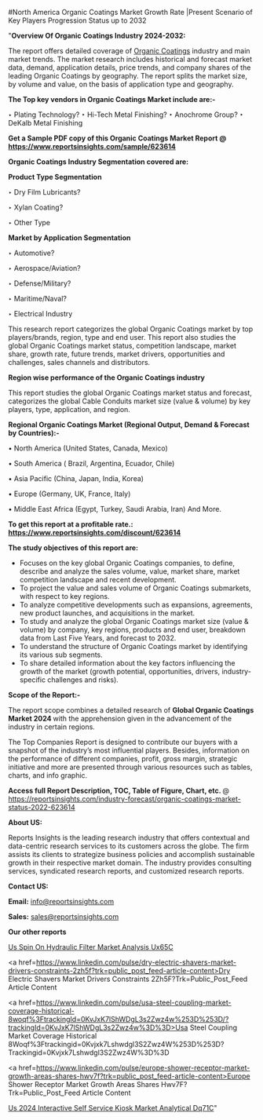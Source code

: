#North America Organic Coatings Market Growth Rate |Present Scenario of Key Players Progression Status up to 2032

"<strong>Overview Of Organic Coatings Industry 2024-2032:</strong>

The report offers detailed coverage of <a href=https://www.reportsinsights.com/sample/623614>Organic Coatings</a> industry and main market trends. The market research includes historical and forecast market data, demand, application details, price trends, and company shares of the leading Organic Coatings by geography. The report splits the market size, by volume and value, on the basis of application type and geography.

<strong>The Top key vendors in Organic Coatings Market include are:- </strong>

‣ Plating Technology?
‣ Hi-Tech Metal Finishing?
‣ Anochrome Group?
‣ DeKalb Metal Finishing

<strong>Get a Sample PDF copy of this Organic Coatings Market Report </strong><strong>@ <a href=https://www.reportsinsights.com/sample/623614 style=color:#0000ff;>https://www.reportsinsights.com/sample/623614</a> </strong>

<strong>Organic Coatings Industry Segmentation covered are:</strong>

<strong>Product Type Segmentation</strong>

‣    Dry Film Lubricants?

‣ Xylan Coating?

‣ Other Type

<strong>Market by Application Segmentation</strong>

‣   Automotive?

‣ Aerospace/Aviation?

‣ Defense/Military?

‣ Maritime/Naval?

‣ Electrical Industry

This research report categorizes the global Organic Coatings market by top players/brands, region, type and end user. This report also studies the global Organic Coatings market status, competition landscape, market share, growth rate, future trends, market drivers, opportunities and challenges, sales channels and distributors.

<strong>Region wise performance of the Organic Coatings industry</strong><strong> </strong>

This report studies the global Organic Coatings market status and forecast, categorizes the global Cable Conduits market size (value &amp; volume) by key players, type, application, and region. 

<strong>Regional Organic Coatings Market (Regional Output, Demand &amp; Forecast by Countries):-</strong>

• North America (United States, Canada, Mexico)

• South America ( Brazil, Argentina, Ecuador, Chile)

• Asia Pacific (China, Japan, India, Korea)

• Europe (Germany, UK, France, Italy)

• Middle East Africa (Egypt, Turkey, Saudi Arabia, Iran) And More.

<strong>To get this report at a profitable rate.: <a href=https://www.reportsinsights.com/discount/623614 style=color:#0000ff;>https://www.reportsinsights.com/discount/623614</a></strong>

<strong>The study objectives of this report are:</strong>
<ul>
  <li>Focuses on the key global Organic Coatings companies, to define, describe and analyze the sales volume, value, market share, market competition landscape and recent development.</li>
  <li>To project the value and sales volume of Organic Coatings submarkets, with respect to key regions.</li>
  <li>To analyze competitive developments such as expansions, agreements, new product launches, and acquisitions in the market.</li>
  <li>To study and analyze the global Organic Coatings market size (value &amp; volume) by company, key regions, products and end user, breakdown data from Last Five Years, and forecast to 2032.</li>
  <li>To understand the structure of Organic Coatings market by identifying its various sub segments.</li>
  <li>To share detailed information about the key factors influencing the growth of the market (growth potential, opportunities, drivers, industry-specific challenges and risks).</li>
</ul>
<strong>Scope of the Report:-</strong><strong> </strong>

The report scope combines a detailed research of <strong>Global Organic Coatings Market 2024 </strong>with the apprehension given in the advancement of the industry in certain regions.

The Top Companies Report is designed to contribute our buyers with a snapshot of the industry’s most influential players. Besides, information on the performance of different companies, profit, gross margin, strategic initiative and more are presented through various resources such as tables, charts, and info graphic.

<strong>Access full Report Description, TOC, Table of Figure, Chart, etc. </strong>@   <a href=https://reportsinsights.com/industry-forecast/organic-coatings-market-status-2022-623614 style=color:#0000ff;>https://reportsinsights.com/industry-forecast/organic-coatings-market-status-2022-623614</a>

<strong>About US:</strong>

Reports Insights is the leading research industry that offers contextual and data-centric research services to its customers across the globe. The firm assists its clients to strategize business policies and accomplish sustainable growth in their respective market domain. The industry provides consulting services, syndicated research reports, and customized research reports.

<strong>Contact US:</strong>

<p class=""""><b>Email:</b> <a href=mailto:info@reportsinsights.com>info@reportsinsights.com</a></p>
<p class=""""><b>Sales:</b> <a href=mailto:sales@reportsinsights.com>sales@reportsinsights.com</a></p>

<strong>Our other reports</strong>

<a href=https://www.linkedin.com/pulse/us-spin-on-hydraulic-filter-market-analysis-ux65c/>Us Spin On Hydraulic Filter Market Analysis Ux65C</a>

<a href=https://www.linkedin.com/pulse/dry-electric-shavers-market-drivers-constraints-2zh5f?trk=public_post_feed-article-content>Dry Electric Shavers Market Drivers Constraints 2Zh5F?Trk=Public_Post_Feed Article Content</a>

<a href=https://www.linkedin.com/pulse/usa-steel-coupling-market-coverage-historical-8woqf%3FtrackingId=0KvJxK7lShWDgL3s2Zwz4w%253D%253D/?trackingId=0KvJxK7lShWDgL3s2Zwz4w%3D%3D>Usa Steel Coupling Market Coverage Historical 8Woqf%3Ftrackingid=0Kvjxk7Lshwdgl3S2Zwz4W%253D%253D?Trackingid=0Kvjxk7Lshwdgl3S2Zwz4W%3D%3D</a>

<a href=https://www.linkedin.com/pulse/europe-shower-receptor-market-growth-areas-shares-hwv7f?trk=public_post_feed-article-content>Europe Shower Receptor Market Growth Areas Shares Hwv7F?Trk=Public_Post_Feed Article Content</a>

<a href=https://www.linkedin.com/pulse/us-2024-interactive-self-service-kiosk-market-analytical-dq71c/>Us 2024 Interactive Self Service Kiosk Market Analytical Dq71C</a>"
